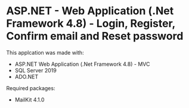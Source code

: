 # ASP.NET - Web Application (.Net Framework 4.8) - Login, Register, Confirm email and Reset password

This applcation was made with:
- ASP.NET Web Application (.Net Framework 4.8) - MVC
- SQL Server 2019
- ADO.NET

Required packages:
- MailKit 4.1.0